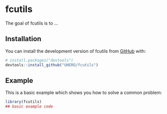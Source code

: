 
# fcutils

<!-- badges: start -->
<!-- badges: end -->

The goal of fcutils is to ...

## Installation

You can install the development version of fcutils from [GitHub](https://github.com/) with:

``` r
# install.packages("devtools")
devtools::install_github("UHERO/fcutils")
```

## Example

This is a basic example which shows you how to solve a common problem:

``` r
library(fcutils)
## basic example code
```

